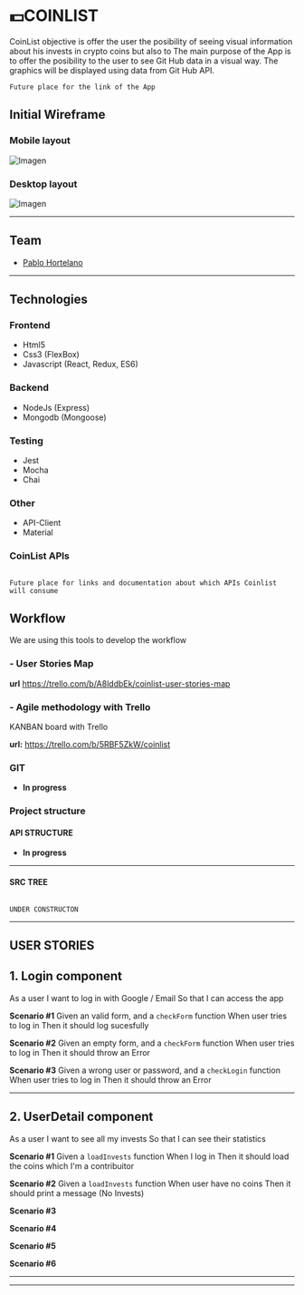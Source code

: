 # 💵COINLIST

CoinList objective is offer the user the posibility of seeing visual information about his invests in crypto coins but also to The main purpose of the App is to offer the posibility to the user to see Git Hub data in a visual way. The graphics will be displayed using data from Git Hub API.

`Future place for the link of the App`

## **Initial Wireframe**

### Mobile layout

![Imagen](https://gyazo.com/d248705cae8d5985a7012fef5d50b2dc.png)

### Desktop layout

![Imagen](https://gyazo.com/fcda877d7aef5c6d4e5f2503cd5187c6.png)

---

## **Team**

- [Pablo Hortelano](https://github.com/phortela1n)

---

## **Technologies**

### Frontend

- Html5
- Css3 (FlexBox)
- Javascript (React,
  Redux,
  ES6)

### Backend

- NodeJs (Express)
- Mongodb (Mongoose)

### Testing

- Jest
- Mocha
- Chai

### Other

- API-Client
- Material

### CoinList APIs

```

Future place for links and documentation about which APIs Coinlist will consume

```

## **Workflow**

We are using this tools to develop the workflow

### - User Stories Map

**url** https://trello.com/b/A8lddbEk/coinlist-user-stories-map

### - Agile methodology with Trello

KANBAN board with Trello

**url:** https://trello.com/b/5RBF5ZkW/coinlist

### GIT

- **In progress**

### Project structure

#### API STRUCTURE

- **In progress**

---

#### SRC TREE

```

UNDER CONSTRUCTON

```

---

## **USER STORIES**

## **1. Login component**

As a user
I want to log in with Google / Email
So that I can access the app

**Scenario #1**
Given an valid form, and a `checkForm` function
When user tries to log in
Then it should log sucesfully

**Scenario #2**
Given an empty form, and a `checkForm` function
When user tries to log in
Then it should throw an Error

**Scenario #3**
Given a wrong user or password, and a `checkLogin` function
When user tries to log in
Then it should throw an Error

---

## **2. UserDetail component**

As a user
I want to see all my invests
So that I can see their statistics

**Scenario #1**
Given a `loadInvests` function
When I log in
Then it should load the coins which I'm a contribuitor

**Scenario #2**
Given a `loadInvests` function
When user have no coins
Then it should print a message (No Invests)

**Scenario #3**

**Scenario #4**

**Scenario #5**

**Scenario #6**

---

---

```

```
